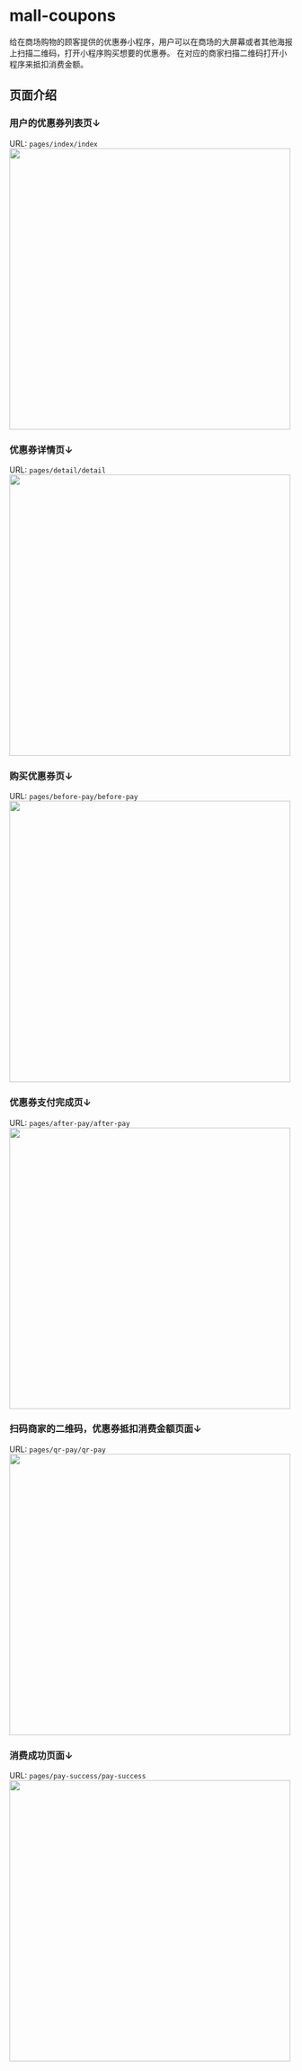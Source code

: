 # mall-coupons
给在商场购物的顾客提供的优惠券小程序，用户可以在商场的大屏幕或者其他海报上扫描二维码，打开小程序购买想要的优惠券。
在对应的商家扫描二维码打开小程序来抵扣消费金额。

## 页面介绍
### 用户的优惠券列表页↓
URL: `pages/index/index` 
<img src="https://ws3.sinaimg.cn/large/006tNc79ly1fhjfy8axygj30ki0vg40s.jpg" width="500" />

### 优惠券详情页↓
URL: `pages/detail/detail`
<img src="https://ws4.sinaimg.cn/large/006tNc79ly1fhjfzoj6dzj30ku0zqq8e.jpg" width="500" />

### 购买优惠券页↓
URL: `pages/before-pay/before-pay`
<img src="https://ws2.sinaimg.cn/large/006tNc79ly1fhjg22bk0qj30kw0li759.jpg" width="500" />

### 优惠券支付完成页↓
URL: `pages/after-pay/after-pay`
<img src="https://ws4.sinaimg.cn/large/006tNc79ly1fhjg35gpc1j30ks0rudi4.jpg" width="500" />

### 扫码商家的二维码，优惠券抵扣消费金额页面↓
URL: `pages/qr-pay/qr-pay`
<img src="https://ws1.sinaimg.cn/large/006tNc79ly1fhjg4dhddxj30ki0xo76j.jpg" width="500" />

### 消费成功页面↓
URL: `pages/pay-success/pay-success` 
<img src="https://ws4.sinaimg.cn/large/006tNc79ly1fhjg557vnej30ky0nwq46.jpg" width="500" />
